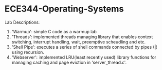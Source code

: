 # ECE344-Operating-Systems


Lab Descriptions:
1. 'Warmup': simple C code as a warmup lab
2. 'Threads': implemented threads managing library that enables context switching, interrupt handling, wait, preemptive scheudling and etc.
3. 'Shell Pipe': executes a series of shell commands connected by pipes (|) using recursion. 
4. 'Webserver': implemented LRU(least recently used) library functions for managing caching and page eviction in 'server_thread.c'.